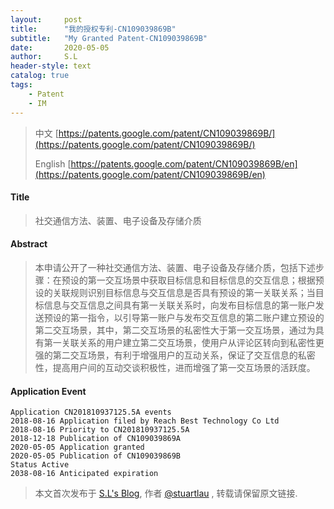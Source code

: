 ```yaml
---
layout:     post
title:      "我的授权专利-CN109039869B"
subtitle:   "My Granted Patent-CN109039869B"
date:       2020-05-05
author:     S.L
header-style: text
catalog: true
tags:
    - Patent
    - IM
---
```

> 中文 [https://patents.google.com/patent/CN109039869B/](https://patents.google.com/patent/CN109039869B/)
>
> English [https://patents.google.com/patent/CN109039869B/en](https://patents.google.com/patent/CN109039869B/en)

#### Title
> 社交通信方法、装置、电子设备及存储介质


#### Abstract
> 本申请公开了一种社交通信方法、装置、电子设备及存储介质，包括下述步骤：在预设的第一交互场景中获取目标信息和目标信息的交互信息；根据预设的关联规则识别目标信息与交互信息是否具有预设的第一关联关系；当目标信息与交互信息之间具有第一关联关系时，向发布目标信息的第一账户发送预设的第一指令，以引导第一账户与发布交互信息的第二账户建立预设的第二交互场景，其中，第二交互场景的私密性大于第一交互场景，通过为具有第一关联关系的用户建立第二交互场景，使用户从评论区转向到私密性更强的第二交互场景，有利于增强用户的互动关系，保证了交互信息的私密性，提高用户间的互动交谈积极性，进而增强了第一交互场景的活跃度。



#### Application Event
```
Application CN201810937125.5A events 
2018-08-16 Application filed by Reach Best Technology Co Ltd
2018-08-16 Priority to CN201810937125.5A
2018-12-18 Publication of CN109039869A
2020-05-05 Application granted
2020-05-05 Publication of CN109039869B
Status Active
2038-08-16 Anticipated expiration

```
> 本文首次发布于 [S.L's Blog](http://elsef.com), 作者 [@stuartlau](http://github.com/stuartlau) ,
转载请保留原文链接.
